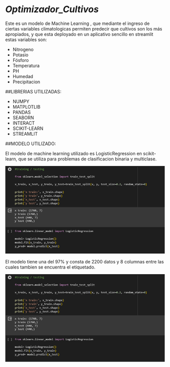 # *Optimizador_Cultivos*

Este es un modelo de Machine Learning , que mediante el ingreso de ciertas variables climatologicas permiten predecir que cultivos son los más apropiados, y que esta deployado en un aplicativo sencillo en streamlit estas variables son:

- Nitrogeno
- Potasio
- Fósforo
- Temperatura
- PH
- Humedad
- Precipitacion


##LIBRERIAS UTILIZADAS:

- NUMPY
- MATPLOTLIB
- PANDAS
- SEABORN
- INTERACT
- SCIKIT-LEARN
- STREAMLIT

##MODELO UTILIZADO: 

El modelo de machine learning utilizado es LogisticRegression en scikit-learn, que se utiliza para problemas de clasificacion binaria y multiclase.

![Modelo de regresión](https://github.com/saulobw/Optimizador_Cultivos/blob/main/Captura%20de%20pantalla%20(36).png?raw=true)

El modelo tiene una del 97% y consta de 2200 datos y 8 columnas entre las cuales tambien se encuentra el etiquetado.

![Modelo](https://github.com/saulobw/Optimizador_Cultivos/blob/main/Captura%20de%20pantalla%20(36).png?raw=true)
